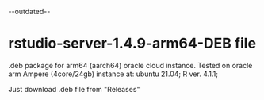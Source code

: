 --outdated--

# rstudio-server-1.4.9-arm64-DEB file
.deb package for arm64 (aarch64) oracle cloud instance.
Tested on oracle arm Ampere (4core/24gb) instance at: ubuntu 21.04;  R ver. 4.1.1; 

Just download .deb file from "Releases"

